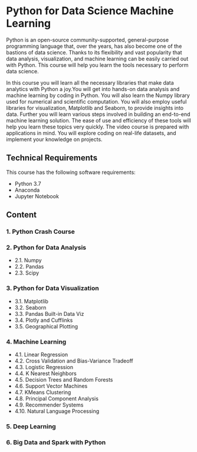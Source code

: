 # Python for Data Science Machine Learning
Python is an open-source community-supported, general-purpose programming language that, over the years, has also become one of the bastions of data science. Thanks to its flexibility and vast popularity that data analysis, visualization, and machine learning can be easily carried out with Python. This course will help you learn the tools necessary to perform data science.

In this course you will learn all the necessary libraries that make data analytics with Python a joy.You will get into hands-on data analysis and machine learning by coding in Python. You will also learn the Numpy library used for numerical and scientific computation. You will also employ useful libraries for visualization, Matplotlib and Seaborn, to provide insights into data. Further you will learn various steps involved in building an end-to-end machine learning solution. The ease of use and efficiency of these tools will help you learn these topics very quickly. The video course is prepared with applications in mind. You will explore coding on real-life datasets, and implement your knowledge on projects.

## Technical Requirements
This course has the following software requirements:
- Python 3.7
- Anaconda
- Jupyter Notebook

## Content
### 1. Python Crash Course
### 2. Python for Data Analysis
- 2.1. Numpy
- 2.2. Pandas
- 2.3. Scipy
### 3. Python for Data Visualization
- 3.1. Matplotlib
- 3.2. Seaborn
- 3.3. Pandas Built-in Data Viz
- 3.4. Plotly and Cufflinks
- 3.5. Geographical Plotting
### 4. Machine Learning
- 4.1. Linear Regression
- 4.2. Cross Validation and Bias-Variance Tradeoff
- 4.3. Logistic Regression
- 4.4. K Nearest Neighbors
- 4.5. Decision Trees and Random Forests
- 4.6. Support Vector Machines
- 4.7. KMeans Clustering
- 4.8. Principal Component Analysis
- 4.9. Recommender Systems
- 4.10. Natural Language Processing
### 5. Deep Learning
### 6. Big Data and Spark with Python
